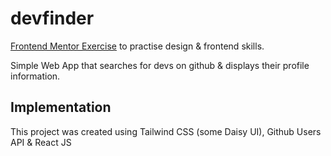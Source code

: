 # devfinder

[Frontend Mentor Exercise](https://www.frontendmentor.io/challenges/github-user-search-app-Q09YOgaH6) to practise design & frontend skills.

Simple Web App that searches for devs on github & displays their profile information.

## Implementation

This project was created using Tailwind CSS (some Daisy UI), Github Users API & React JS

